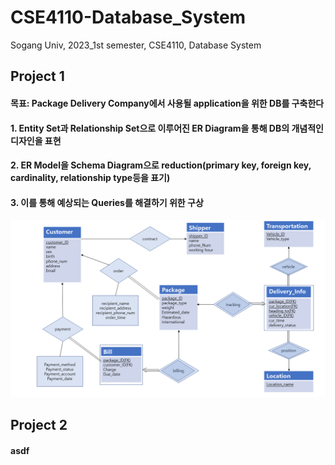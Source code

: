 # CSE4110-Database_System
Sogang Univ, 2023_1st semester, CSE4110, Database System
<br/>

## Project 1 
#### 목표: Package Delivery Company에서 사용될 application을 위한 DB를 구축한다
#### 1. Entity Set과 Relationship Set으로 이루어진 ER Diagram을 통해 DB의 개념적인 디자인을 표현
#### 2. ER Model을 Schema Diagram으로 reduction(primary key, foreign key, cardinality, relationship type등을 표기)
#### 3. 이를 통해 예상되는 Queries를 해결하기 위한 구상
![E-R model_20180032.png](https://github.com/namkidong98/CSE4110-Database_System/blob/main/Project1/E-R%20model_20180032.png)
<br/>

## Project 2
#### asdf
